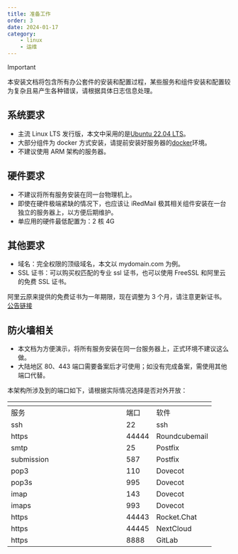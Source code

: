 ```yaml
---
title: 准备工作
order: 3
date: 2024-01-17
category:
    - linux
    - 运维
---
```


> [!important]
> 本安装文档将包含所有办公套件的安装和配置过程，某些服务和组件安装和配置较为复杂且易产生各种错误，请根据具体日志信息处理。

## 系统要求

- 主流 Linux LTS 发行版，本文中采用的是[Ubuntu 22.04 LTS](https://ubuntu.com/download/server)。
- 大部分组件为 docker 方式安装，请提前安装好服务器的[docker](https://docs.docker.com/engine/install/ubuntu/)环境。
- 不建议使用 ARM 架构的服务器。

## 硬件要求

- 不建议将所有服务安装在同一台物理机上。
- 即使在硬件极端紧缺的情况下，也应该让 iRedMail 极其相关组件安装在一台独立的服务器上，以方便后期维护。
- 单应用的硬件最低配置为：2 核 4G

## 其他要求

- 域名：完全权限的顶级域名，本文以 mydomain.com 为例。
- SSL 证书：可以购买权匹配的专业 ssl 证书，也可以使用 FreeSSL 和阿里云的免费 SSL 证书。

阿里云原来提供的免费证书为一年期限，现在调整为 3 个月，请注意更新证书。[公告链接](https://help.aliyun.com/zh/ssl-certificate/product-overview/notice-on-adjustment-of-service-policies-for-free-certificates)

## 防火墙相关

- 本文档为方便演示，将所有服务安装在同一台服务器上，正式环境不建议这么做。
- 大陆地区 80、443 端口需要备案后才可使用；如没有完成备案，需使用其他端口代替。

本架构所涉及到的端口如下，请根据实际情况选择是否对外开放：

<table data-header-hidden data-full-width="false"><thead><tr><th width="244.33333333333331"></th><th></th><th></th></tr></thead><tbody><tr><td>服务</td><td>端口</td><td>软件</td></tr><tr><td>ssh</td><td>22</td><td>ssh</td></tr><tr><td>https</td><td>44444</td><td>Roundcubemail</td></tr><tr><td>smtp</td><td>25</td><td>Postfix</td></tr><tr><td>submission</td><td>587</td><td>Postfix</td></tr><tr><td>pop3</td><td>110</td><td>Dovecot</td></tr><tr><td>pop3s</td><td>995</td><td>Dovecot</td></tr><tr><td>imap</td><td>143</td><td>Dovecot</td></tr><tr><td>imaps</td><td>993</td><td>Dovecot</td></tr><tr><td>https</td><td>44443</td><td>Rocket.Chat</td></tr><tr><td>https</td><td>44445</td><td>NextCloud</td></tr><tr><td>https</td><td>8888</td><td>GitLab</td></tr></tbody></table>
